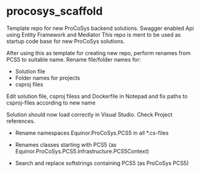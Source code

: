 # procosys_scaffold
Template repo for new ProCoSys backend solutions. Swagger enabled Api using Entity Framework and Mediator
This repo is ment to be used as startup code base for new ProCoSys solutions.

After using this as template for creating new repo, perform renames from PCS5 to suitable name. Rename file/folder names for:
* Solution file
* Folder names for projects
* csproj files

Edit solution file, csproj filess and Dockerfile in Notepad and fix paths to csproj-files according to new name

Solution should now load correctly in Visual Studio. Check Project references.

* Rename namespaces Equinor.ProCoSys.PCS5 in all *.cs-files

* Renames classes starting with PCS5 (as Equinor.ProCoSys.PCS5.Infrastructure.PCS5Context)

* Search and replace softstrings containing PCS5 (as ProCoSys PCS5)

